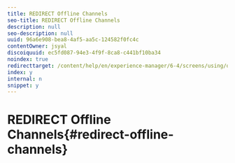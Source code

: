 ```yaml
---
title: REDIRECT Offline Channels
seo-title: REDIRECT Offline Channels
description: null
seo-description: null
uuid: 96a6e908-bea8-4af5-aa5c-124582f0fc4c
contentOwner: jsyal
discoiquuid: ec5fd087-94e3-4f9f-8ca8-c441bf10ba34
noindex: true
redirecttarget: /content/help/en/experience-manager/6-4/screens/using/offline-channels
index: y
internal: n
snippet: y
---
```


# REDIRECT Offline Channels{#redirect-offline-channels}

